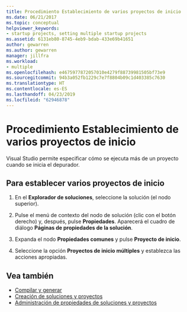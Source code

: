 ```yaml
---
title: Procedimiento Establecimiento de varios proyectos de inicio
ms.date: 06/21/2017
ms.topic: conceptual
helpviewer_keywords:
- startup projects, setting multiple startup projects
ms.assetid: 6131eb80-8745-4eb9-bdab-433e69b41651
author: gewarren
ms.author: gewarren
manager: jillfra
ms.workload:
- multiple
ms.openlocfilehash: e4675977872057010e4279f88739981505bf73e9
ms.sourcegitcommit: 94b3a052fb1229c7e7f8804b09c1d403385c7630
ms.translationtype: HT
ms.contentlocale: es-ES
ms.lasthandoff: 04/23/2019
ms.locfileid: "62946878"
---
```

# <a name="how-to-set-multiple-startup-projects"></a>Procedimiento Establecimiento de varios proyectos de inicio

Visual Studio permite especificar cómo se ejecuta más de un proyecto cuando se inicia el depurador.

## <a name="to-set-multiple-startup-projects"></a>Para establecer varios proyectos de inicio

1. En el **Explorador de soluciones**, seleccione la solución (el nodo superior).

2. Pulse el menú de contexto del nodo de solución (clic con el botón derecho) y, después, pulse **Propiedades**. Aparecerá el cuadro de diálogo **Páginas de propiedades de la solución**.

3. Expanda el nodo **Propiedades comunes** y pulse **Proyecto de inicio**.

4. Seleccione la opción **Proyectos de inicio múltiples** y establezca las acciones apropiadas.

## <a name="see-also"></a>Vea también

- [Compilar y generar](../ide/compiling-and-building-in-visual-studio.md)
- [Creación de soluciones y proyectos](../ide/creating-solutions-and-projects.md)
- [Administración de propiedades de soluciones y proyectos](../ide/managing-project-and-solution-properties.md)